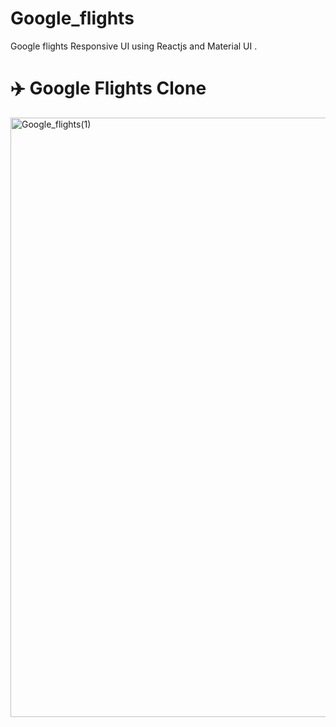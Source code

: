 # Google_flights
Google flights Responsive UI using Reactjs and Material UI .

# ✈️ Google Flights Clone
<img width="959" alt="Google_flights(1)" src="https://github.com/user-attachments/assets/686afb0a-6e7c-4baf-8948-ef860c117b27" />
